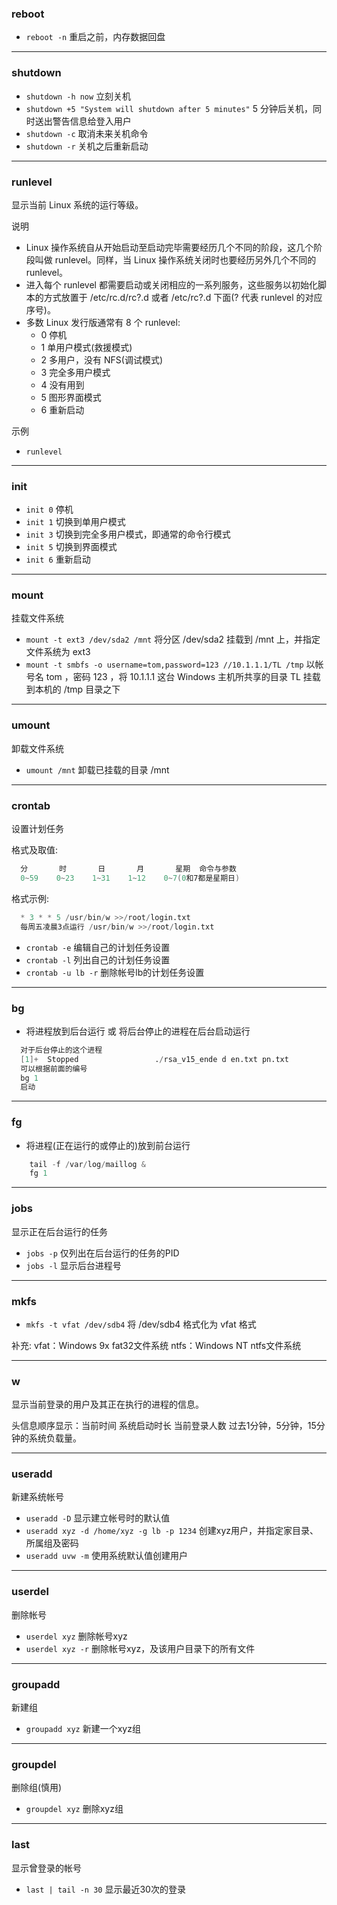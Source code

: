 

### reboot

- `reboot -n`       重启之前，内存数据回盘
   
----   
### shutdown

- `shutdown -h now`         立刻关机
- `shutdown +5 "System will shutdown after 5 minutes"`  5 分钟后关机，同时送出警告信息给登入用户
- `shutdown -c`             取消未来关机命令
- `shutdown -r`             关机之后重新启动

----
### runlevel

显示当前 Linux 系统的运行等级。

说明
- Linux 操作系统自从开始启动至启动完毕需要经历几个不同的阶段，这几个阶段叫做 runlevel。同样，当 Linux 操作系统关闭时也要经历另外几个不同的 runlevel。
- 进入每个 runlevel 都需要启动或关闭相应的一系列服务，这些服务以初始化脚本的方式放置于 /etc/rc.d/rc?.d 或者 /etc/rc?.d 下面(? 代表 runlevel 的对应序号)。
- 多数 Linux 发行版通常有 8 个 runlevel:
  - 0   停机
  - 1   单用户模式(救援模式)
  - 2   多用户，没有 NFS(调试模式)
  - 3   完全多用户模式
  - 4   没有用到
  - 5   图形界面模式
  - 6   重新启动    

示例
- `runlevel`

----
### init

- `init 0`          停机
- `init 1`          切换到单用户模式
- `init 3`          切换到完全多用户模式，即通常的命令行模式
- `init 5`          切换到界面模式
- `init 6`          重新启动

----
### mount

挂载文件系统

- `mount -t ext3 /dev/sda2 /mnt`  将分区 /dev/sda2 挂载到 /mnt 上，并指定文件系统为 ext3
- `mount -t smbfs -o username=tom,password=123 //10.1.1.1/TL /tmp`  以帐号名 tom ，密码 123 ，将 10.1.1.1 这台 Windows 主机所共享的目录 TL 挂载到本机的 /tmp 目录之下
        
----
### umount

卸载文件系统

- `umount /mnt`     卸载已挂载的目录 /mnt

----
### crontab

设置计划任务

格式及取值:
```s
  分       时       日       月       星期  命令与参数
  0~59    0~23    1~31    1~12    0~7(0和7都是星期日)
```

格式示例:
```s
  * 3 * * 5 /usr/bin/w >>/root/login.txt
  每周五凌晨3点运行 /usr/bin/w >>/root/login.txt
```

- `crontab -e`          编辑自己的计划任务设置
- `crontab -l`          列出自己的计划任务设置
- `crontab -u lb -r`    删除帐号lb的计划任务设置

----
### bg

- 将进程放到后台运行 或 将后台停止的进程在后台启动运行

```s
  对于后台停止的这个进程
  [1]+  Stopped                 ./rsa_v15_ende d en.txt pn.txt
  可以根据前面的编号
  bg 1
  启动
```

----
### fg

- 将进程(正在运行的或停止的)放到前台运行

```s
	tail -f /var/log/maillog &
	fg 1
```    
----
### jobs

显示正在后台运行的任务

- `jobs -p`         仅列出在后台运行的任务的PID
- `jobs -l`         显示后台进程号
    
----
### mkfs


- `mkfs -t vfat /dev/sdb4`      将 /dev/sdb4 格式化为 vfat 格式

补充: vfat：Windows 9x fat32文件系统   ntfs：Windows NT ntfs文件系统

----
### w

显示当前登录的用户及其正在执行的进程的信息。

头信息顺序显示：当前时间 系统启动时长 当前登录人数 过去1分钟，5分钟，15分钟的系统负载量。
    
----
### useradd

新建系统帐号

- `useradd -D`          显示建立帐号时的默认值
- `useradd xyz -d /home/xyz -g lb -p 1234` 创建xyz用户，并指定家目录、所属组及密码
- `useradd uvw -m`      使用系统默认值创建用户

----
### userdel

删除帐号

- `userdel xyz`         删除帐号xyz
- `userdel xyz -r`      删除帐号xyz，及该用户目录下的所有文件
        
----
### groupadd

新建组

- `groupadd xyz`        新建一个xyz组

----
### groupdel

删除组(慎用)

- `groupdel xyz`        删除xyz组

----
### last

显示曾登录的帐号

- `last | tail -n 30`       显示最近30次的登录
